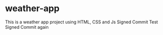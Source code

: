 # weather-app

This is a weather app project using HTML, CSS and Js
Signed Commit
Test Signed Commit again
